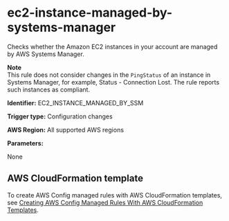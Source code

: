 # ec2\-instance\-managed\-by\-systems\-manager<a name="ec2-instance-managed-by-systems-manager"></a>

Checks whether the Amazon EC2 instances in your account are managed by AWS Systems Manager\.

**Note**  
This rule does not consider changes in the `PingStatus` of an instance in Systems Manager, for example, Status \- Connection Lost\. The rule reports such instances as compliant\.

**Identifier:** EC2\_INSTANCE\_MANAGED\_BY\_SSM

**Trigger type:** Configuration changes

**AWS Region:** All supported AWS regions

**Parameters:**

None  

## AWS CloudFormation template<a name="w29aac11c33c17b7d123c17"></a>

To create AWS Config managed rules with AWS CloudFormation templates, see [Creating AWS Config Managed Rules With AWS CloudFormation Templates](aws-config-managed-rules-cloudformation-templates.md)\.